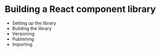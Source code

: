 # Building a React component library

- Setting up the library
- Building the library
- Versioning
- Publishing
- Importing
